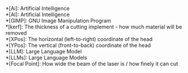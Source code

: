 *[Ai]: Artificial Intelligence  
*[AI]: Artificial Intelligence  
*[GIMP]: GNU Image Manipulation Program  
*[kerf]: The thickness of a cutting implement - how much material will be removed  
*[XPos]: The horizontal (left-to-right) coordinate of the head  
*[YPos]: The vertical (front-to-back) coordinate of the head  
*[LLM]: Large Language Model  
*[LLMs]: Large Language Models  
*[Focal Point]: How wide the beam of the laser is / how finely it can cut